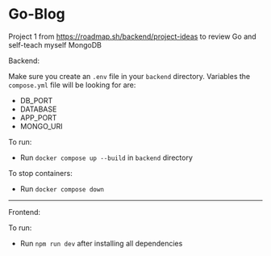 # Go-Blog
Project 1 from https://roadmap.sh/backend/project-ideas to review Go and self-teach myself MongoDB

Backend:

Make sure you create an `.env` file in your `backend` directory. Variables the `compose.yml` file will be looking for are:
- DB_PORT
- DATABASE
- APP_PORT
- MONGO_URI

To run:
- Run `docker compose up --build` in `backend` directory

To stop containers:
- Run `docker compose down`

---
Frontend:

To run:
- Run `npm run dev` after installing all dependencies
